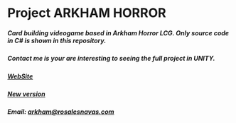 # Project ARKHAM HORROR
##### Card building videogame based in Arkham Horror LCG. Only source code in C# is shown in this repository. 
##### Contact me is your are interesting to seeing the full project in UNITY. 
##### [WebSite](https://www.rosalesnavas.com/arkham )
##### [New version](https://github.com/Todorcevic/PROJECT-Arkham-Horror-Menu)
##### Email: arkham@rosalesnavas.com
